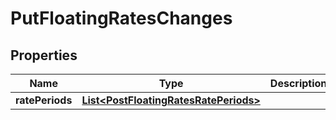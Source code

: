 # PutFloatingRatesChanges

## Properties
Name | Type | Description | Notes
------------ | ------------- | ------------- | -------------
**ratePeriods** | [**List&lt;PostFloatingRatesRatePeriods&gt;**](PostFloatingRatesRatePeriods.md) |  |  [optional]
